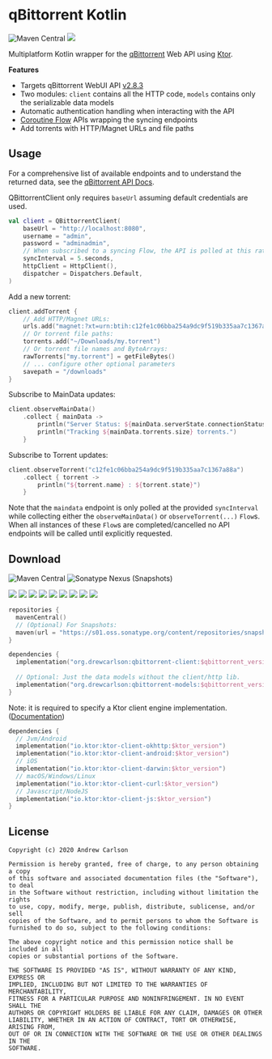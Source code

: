 # qBittorrent Kotlin

![Maven Central](https://img.shields.io/maven-central/v/org.drewcarlson/qbittorrent-client?label=maven&color=blue)
![](https://github.com/DrewCarlson/qBittorrent-Kotlin/workflows/Tests/badge.svg)

Multiplatform Kotlin wrapper for the [qBittorrent](https://github.com/qbittorrent/qBittorrent/) Web API using [Ktor](https://ktor.io).

**Features**

- Targets qBittorrent WebUI API [v2.8.3](https://github.com/qbittorrent/qBittorrent/wiki/WebUI-API-(qBittorrent-4.1))
- Two modules: `client` contains all the HTTP code, `models` contains only the serializable data models
- Automatic authentication handling when interacting with the API
- [Coroutine Flow](https://kotlin.github.io/kotlinx.coroutines/kotlinx-coroutines-core/kotlinx.coroutines.flow/-flow/index.html) APIs wrapping the syncing endpoints
- Add torrents with HTTP/Magnet URLs and file paths

## Usage

For a comprehensive list of available endpoints and to understand the returned data, see the [qBittorrent API Docs](https://github.com/qbittorrent/qBittorrent/wiki/WebUI-API-(qBittorrent-4.1)).

QBittorrentClient only requires `baseUrl` assuming default credentials are used.
```kotlin
val client = QBittorrentClient(
    baseUrl = "http://localhost:8080",
    username = "admin",
    password = "adminadmin",
    // When subscribed to a syncing Flow, the API is polled at this rate
    syncInterval = 5.seconds,
    httpClient = HttpClient(),
    dispatcher = Dispatchers.Default,
)
```

Add a new torrent:
```kotlin
client.addTorrent {
    // Add HTTP/Magnet URLs:
    urls.add("magnet:?xt=urn:btih:c12fe1c06bba254a9dc9f519b335aa7c1367a88a")
    // Or torrent file paths:
    torrents.add("~/Downloads/my.torrent")
    // Or torrent file names and ByteArrays:
    rawTorrents["my.torrent"] = getFileBytes()
    // ... configure other optional parameters
    savepath = "/downloads"
}
```

Subscribe to MainData updates:
```kotlin
client.observeMainData()
    .collect { mainData ->
        println("Server Status: ${mainData.serverState.connectionStatus}")
        println("Tracking ${mainData.torrents.size} torrents.")
    }
```

Subscribe to Torrent updates:

```kotlin
client.observeTorrent("c12fe1c06bba254a9dc9f519b335aa7c1367a88a")
    .collect { torrent ->
        println("${torrent.name} : ${torrent.state}")
    }
```

Note that the `maindata` endpoint is only polled at the provided `syncInterval` while collecting either the
`observeMainData()` or `observeTorrent(...)` `Flow`s.
When all instances of these `Flow`s are completed/cancelled no API endpoints will be called until explicitly requested.

## Download

![Maven Central](https://img.shields.io/maven-central/v/org.drewcarlson/qbittorrent-client?label=maven&color=blue)
![Sonatype Nexus (Snapshots)](https://img.shields.io/nexus/s/org.drewcarlson/qbittorrent-client?server=https%3A%2F%2Fs01.oss.sonatype.org)

![](https://img.shields.io/static/v1?label=&message=Platforms&color=grey)
![](https://img.shields.io/static/v1?label=&message=Js&color=blue)
![](https://img.shields.io/static/v1?label=&message=Jvm&color=blue)
![](https://img.shields.io/static/v1?label=&message=Linux&color=blue)
![](https://img.shields.io/static/v1?label=&message=macOS&color=blue)
![](https://img.shields.io/static/v1?label=&message=Windows&color=blue)
![](https://img.shields.io/static/v1?label=&message=iOS&color=blue)
![](https://img.shields.io/static/v1?label=&message=tvOS&color=blue)
![](https://img.shields.io/static/v1?label=&message=watchOS&color=blue)

```kotlin
repositories {
  mavenCentral()
  // (Optional) For Snapshots:
  maven(url = "https://s01.oss.sonatype.org/content/repositories/snapshots/")
}

dependencies {
  implementation("org.drewcarlson:qbittorrent-client:$qbittorrent_version")
  
  // Optional: Just the data models without the client/http lib.
  implementation("org.drewcarlson:qbittorrent-models:$qbittorrent_version")
}
```


Note: it is required to specify a Ktor client engine implementation.
([Documentation](https://ktor.io/clients/http-client/multiplatform.html))

```kotlin
dependencies {
  // Jvm/Android
  implementation("io.ktor:ktor-client-okhttp:$ktor_version")
  implementation("io.ktor:ktor-client-android:$ktor_version")
  // iOS
  implementation("io.ktor:ktor-client-darwin:$ktor_version")
  // macOS/Windows/Linux
  implementation("io.ktor:ktor-client-curl:$ktor_version")
  // Javascript/NodeJS
  implementation("io.ktor:ktor-client-js:$ktor_version")
}
``` 

## License
```
Copyright (c) 2020 Andrew Carlson

Permission is hereby granted, free of charge, to any person obtaining a copy
of this software and associated documentation files (the "Software"), to deal
in the Software without restriction, including without limitation the rights
to use, copy, modify, merge, publish, distribute, sublicense, and/or sell
copies of the Software, and to permit persons to whom the Software is
furnished to do so, subject to the following conditions:

The above copyright notice and this permission notice shall be included in all
copies or substantial portions of the Software.

THE SOFTWARE IS PROVIDED "AS IS", WITHOUT WARRANTY OF ANY KIND, EXPRESS OR
IMPLIED, INCLUDING BUT NOT LIMITED TO THE WARRANTIES OF MERCHANTABILITY,
FITNESS FOR A PARTICULAR PURPOSE AND NONINFRINGEMENT. IN NO EVENT SHALL THE
AUTHORS OR COPYRIGHT HOLDERS BE LIABLE FOR ANY CLAIM, DAMAGES OR OTHER
LIABILITY, WHETHER IN AN ACTION OF CONTRACT, TORT OR OTHERWISE, ARISING FROM,
OUT OF OR IN CONNECTION WITH THE SOFTWARE OR THE USE OR OTHER DEALINGS IN THE
SOFTWARE.
```
